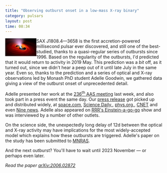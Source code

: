 ```yaml
---
title: "Observing outburst onset in a low-mass X-ray binary"
category: pulsars
layout: post
time: 08:34
---
```

<!-- header generated from blosxom format post; make_header.pl 23.1.2022 -->
<p>
<img src="/images/L52innZMRDRnkDCStTT3VR-650-80.jpg" width="100" align="left">
SAX&nbsp;J1808.4&mdash;3658 is the first accretion-powered millisecond pulsar
ever discovered, and still one of the best-studied, thanks to a quasi-regular
series of outbursts since 1996.
Based on the regularity of the outbursts, I'd predicted that it would return
to activity in 2019 May. This prediction was a <em>bit</em> off, as it turned
out, since we didn't hear a peep out of it until late July in the same year. 
Even so, thanks to the prediction and a series of optical and X-ray
observations led by Monash PhD student Adelle Goodwin, we gathered data giving
a view of the outburst onset of unprecedented detail. </p>
<p>Adelle presented her work at the 
<a href="https://aasnova.org/2020/06/02/aas-236-day-1">236<sup>th</sup> AAS meeting</a>
last week, and also took part in a press event the same day. Our
<a href="https://www.monash.edu/science/news/current/astronomers-capture-a-pulsar-powering-up">press release</a> got picked up and distributed widely, at
<a href="https://www.space.com/pulsar-star-binge-x-ray-blast-outburst.html">space.com</a>,
<a href="https://www.sciencedaily.com/releases/2020/06/200603104549.htm">Science Daily,</a>,
<a href="https://phys.org/news/2020-06-astronomers-capture-pulsar-powering.html">phys.org,</a>,
<a href="https://www.cnet.com/news/astronomers-watch-a-dead-star-power-up-for-the-first-time/">CNET</a> and even
<a href="https://www.9news.com.au/national/monash-university-astronomers-capture-pulsar-devouring-star-before-massive-xray-blast/efc88643-bd9d-4ee9-80fa-37a0232b6e7a">Nine news</a>.
Adelle also appeared on 
<a href="https://www.rrr.org.au/explore/programs/einstein-a-go-go">RRR's Einstein-a-go-go</a> show and was interviewed by a number of other outlets. 
</p>
<p>
On the science side, the unexpectedly long delay of 12d between the optical and
X-ray activity may have implications for the most widely-accepted model which
explains how these outbursts are triggered. Adelle's paper on the study has
been submitted to <a href="https://academic.oup.com/mnras">MNRAS</a>.
</p>
<p>And the next outburst? You'll 
have to wait until 2023 November &mdash; or perhaps even later.
</p>
<p>
<em>Read the paper <a href="http://arxiv.org/abs/2006.02872">arXiv:2006.02872</a></em>
